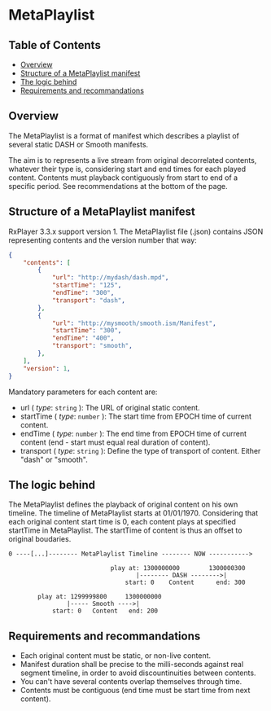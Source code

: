 # MetaPlaylist

## Table of Contents

- [Overview](#overview)
- [Structure of a MetaPlaylist manifest](#structure)
- [The logic behind](#logic)
- [Requirements and recommandations](#recommandations)

## <a name="overview"></a>Overview

The MetaPlaylist is a format of manifest which describes a playlist of several static DASH or Smooth manifests.

The aim is to represents a live stream from original decorrelated contents, whatever their type is, considering start and end times for each played content. Contents must playback contiguously from start to end of a specific period. See recommendations at the bottom of the page.

## <a name="structure"></a>Structure of a MetaPlaylist manifest

RxPlayer 3.3.x support version 1.
The MetaPlaylist file (.json) contains JSON representing contents and the version number that way:

```json
{
    "contents": [
        {
            "url": "http://mydash/dash.mpd",
            "startTime": "125",
            "endTime": "300",
            "transport": "dash",
        },
        {
            "url": "http://mysmooth/smooth.ism/Manifest",
            "startTime": "300",
            "endTime": "400",
            "transport": "smooth",
        },
    ],
    "version": 1,
}
```

Mandatory parameters for each content are:
- url ( _type_: ``string`` ): The URL of original static content.
- startTime ( _type_: ``number`` ): The start time from EPOCH time of current content.
- endTime ( _type_: ``number`` ): The end time from EPOCH time of current content (end - start must equal real duration of content).
- transport ( _type_: ``string`` ): Define the type of transport of content. Either "dash" or "smooth".

## <a name="logic"></a>The logic behind

The MetaPlaylist defines the playback of original content on his own timeline. 
The timeline of MetaPlaylist starts at 01/01/1970. Considering that each original content start time is 0, each content plays at specified startTime in MetaPlaylist. The startTime of content is thus an offset to original boudaries. 

```
0 ----[...]-------- MetaPlaylist Timeline -------- NOW ----------->

                            play at: 1300000000        1300000300
                                   |-------- DASH -------->|
                                start: 0    Content      end: 300

        play at: 1299999800     1300000000
                |----- Smooth ---->|
            start: 0   Content   end: 200
```

## <a name="recommandations"></a>Requirements and recommandations

- Each original content must be static, or non-live content.
- Manifest duration shall be precise to the milli-seconds against real segment timeline, in order to avoid discountinuities between contents.
- You can't have several contents overlap themselves through time.
- Contents must be contiguous (end time must be start time from next content).